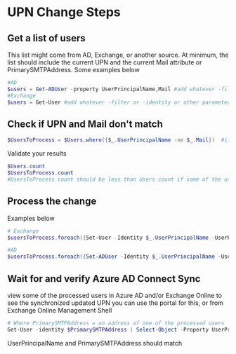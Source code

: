 # UPN Change Steps

## Get a list of users
This list might come from AD, Exchange, or another source.  At minimum, the list should include the current UPN and the current Mail attribute or PrimarySMTPAddress.
Some examples below

```PowerShell
#AD 
$users = Get-ADUser -property UserPrincipalName,Mail #add whatever -filter or -identity or other parameter would be appropriate to get the required users
#Exchange
$users = Get-User #add whatever -filter or -identity or other parameter would be appropriate to get the required users
```

## Check if UPN and Mail don't match

```PowerShell
$UsersToProcess = $Users.where({$_.UserPrincipalName -ne $_.Mail})  #if your source was Exchange this should compare to $_.PrimarySMTPAddress instead of $_.Mail
```

Validate your results

```PowerShell
$Users.count
$UsersToProcess.count
#UsersToProcess count should be less than Users count if some of the users already have their UPN changed
```

## Process the change
Examples below
```PowerShell
# Exchange
$usersToProcess.foreach({Set-User -Identity $_.UserPrincipalName -UserPrincipalName $_.PrimarySMTPAddress})

#AD
$usersToProcess.foreach({Set-ADUser -Identity $_.UserPrincipalName -UserPrincipalName $_.Mail})
```

## Wait for and verify Azure AD Connect Sync

view some of the processed users in Azure AD and/or Exchange Online to see the synchronized updated UPN
you can use the portal for this, or from Exchange Online Management Shell

```PowerShell
# Where PrimarySMTPAddress = an address of one of the processed users
Get-User -identity $PrimarySMTPAddress | Select-Object -Property UserPrincipalName,PrimarySMTPAddress
```

UserPrincipalName and PrimarySMTPAddress should match